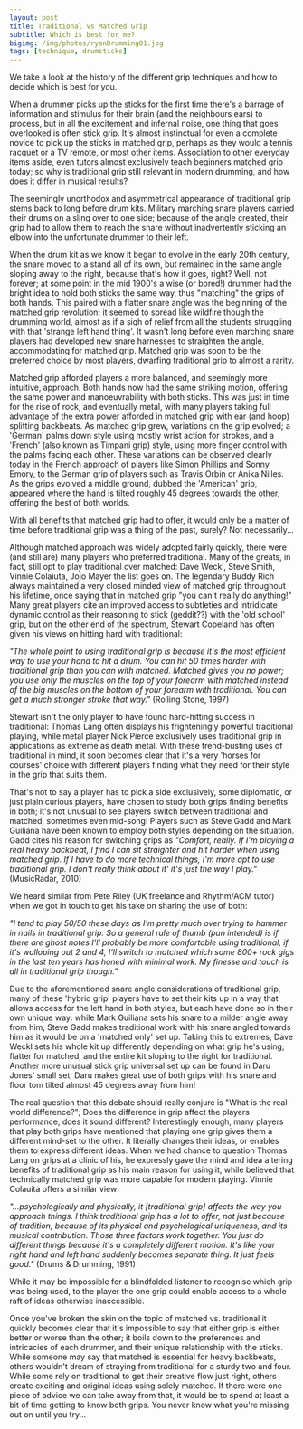 ```yaml
---
layout: post
title: Traditional vs Matched Grip
subtitle: Which is best for me?
bigimg: /img/photos/ryanDrumming01.jpg
tags: [technique, drumsticks]
---
```


We take a look at the history of the different grip techniques and how to decide which is best for you.

When a drummer picks up the sticks for the first time there's a barrage of information and stimulus for their brain (and the neighbours ears) to process, but in all the excitement and infernal noise, one thing that goes overlooked is often stick grip. It's almost instinctual for even a complete novice to pick up the sticks in matched grip, perhaps as they would a tennis racquet or a TV remote, or most other items. Association to other everyday items aside, even tutors almost exclusively teach beginners matched grip today; so why is traditional grip still relevant in modern drumming, and how does it differ in musical results?

The seemingly unorthodox and asymmetrical appearance of traditional grip stems back to long before drum kits. Military marching snare players carried their drums on a sling over to one side; because of the angle created, their grip had to allow them to reach the snare without inadvertently sticking an elbow into the unfortunate drummer to their left.

When the drum kit as we know it began to evolve in the early 20th century, the snare moved to a stand all of its own, but remained in the same angle sloping away to the right, because that's how it goes, right? Well, not forever; at some point in the mid 1900's a wise (or bored!) drummer had the bright idea to hold both sticks the same way, thus "matching" the grips of both hands. This paired with a flatter snare angle was the beginning of the matched grip revolution; it seemed to spread like wildfire though the drumming world, almost as if a sigh of relief from all the students struggling with that 'strange left hand thing'. It wasn't long before even marching snare players had developed new snare harnesses to straighten the angle, accommodating for matched grip. Matched grip was soon to be the preferred choice by most players, dwarfing traditional grip to almost a rarity.

Matched grip afforded players a more balanced, and seemingly more intuitive, approach. Both hands now had the same striking motion, offering the same power and manoeuvrability with both sticks. This was just in time for the rise of rock, and eventually metal, with many players taking full advantage of the extra power afforded in matched grip with ear (and hoop) splitting backbeats. As matched grip grew, variations on the grip evolved; a 'German' palms down style using mostly wrist action for strokes, and a 'French' (also known as Timpani grip) style, using more finger control with the palms facing each other. These variations can be observed clearly today in the French approach of players like Simon Phillips and Sonny Emory, to the German grip of players such as Travis Orbin or Anika Nilles. As the grips evolved a middle ground, dubbed the 'American' grip, appeared where the hand is tilted roughly 45 degrees towards the other, offering the best of both worlds.

With all benefits that matched grip had to offer, it would only be a matter of time before traditional grip was a thing of the past, surely? Not necessarily...

Although matched approach was widely adopted fairly quickly, there were (and still are) many players who preferred traditional. Many of the greats, in fact, still opt to play traditional over matched: Dave Weckl, Steve Smith, Vinnie Colaiuta, Jojo Mayer the list goes on. The legendary Buddy Rich always maintained a very closed minded view of matched grip throughout his lifetime, once saying that in matched grip "you can't really do anything!"
Many great players cite an improved access to subtleties and intridicate dynamic control as their reasoning to stick (geddit??) with the 'old school' grip, but on the other end of the spectrum, Stewart Copeland has often given his views on hitting hard with traditional: 

_"The whole point to using traditional grip is because it's the most efficient way to use your hand to hit a drum. You can hit 50 times harder with traditional grip than you can with matched. Matched gives you no power; you use only the muscles on the top of your forearm with matched instead of the big muscles on the bottom of your forearm with traditional. You can get a much stronger stroke that way."_ (Rolling Stone, 1997)

Stewart isn't the only player to have found hard-hitting success in traditional: Thomas Lang often displays his frighteningly powerful traditional playing, while metal player Nick Pierce exclusively uses traditional grip in applications as extreme as death metal.
With these trend-busting uses of traditional in mind, it soon becomes clear that it's a very 'horses for courses' choice with different players finding what they need for their style in the grip that suits them.

That's not to say a player has to pick a side exclusively, some diplomatic, or just plain curious players, have chosen to study both grips finding benefits in both; it's not unusual to see players switch between traditional and matched, sometimes even mid-song! Players such as Steve Gadd and Mark Guiliana have been known to employ both styles depending on the situation. 
Gadd cites his reason for switching grips as _"Comfort, really. If I'm playing a real heavy backbeat, I find I can sit straighter and hit harder when using matched grip. If I have to do more technical things, I'm more apt to use traditional grip. I don't really think about it' it's just the way I play."_ (MusicRadar, 2010)

We heard similar from Pete Riley (UK freelance and Rhythm/ACM tutor) when we got in touch to get his take on sharing the use of both:

_"I tend to play 50/50 these days as I'm pretty much over trying to hammer in nails in traditional grip. So a general rule of thumb (pun intended) is if there are ghost notes I'll probably be more comfortable using traditional, if it's walloping out 2 and 4, I'll switch to matched which some 800+ rock gigs in the last ten years has honed with minimal work. My finesse and touch is all in traditional grip though."_

Due to the aforementioned snare angle considerations of traditional grip, many of these 'hybrid grip' players have to set their kits up in a way that allows access for the left hand in both styles, but each have done so in their own unique way: while Mark Guiliana sets his snare to a milder angle away from him, Steve Gadd makes traditional work with his snare angled towards him as it would be on a 'matched only' set up. Taking this to extremes, Dave Weckl sets his whole kit up differently depending on what grip he's using; flatter for matched, and the entire kit sloping to the right for traditional. Another more unusual stick grip universal set up can be found in Daru Jones' small set; Daru makes great use of both grips with his snare and floor tom tilted almost 45 degrees away from him!

The real question that this debate should really conjure is "What is the real-world difference?"; Does the difference in grip affect the players performance, does it sound different?
Interestingly enough, many players that play both grips have mentioned that playing one grip gives them a different mind-set to the other. It literally changes their ideas, or enables them to express different ideas. When we had chance to question Thomas Lang on grips at a clinic of his, he expressly gave the mind and idea altering benefits of traditional grip as his main reason for using it, while believed that technically matched grip was more capable for modern playing. Vinnie Colauita offers a similar view:

_"...psychologically and physically, it [traditional grip] affects the way you approach things. I think traditional grip has a lot to offer, not just because of tradition, because of its physical and psychological uniqueness, and its musical contribution. Those three factors work together. You just do different things because it's a completely different motion. It's like your right hand and left hand suddenly becomes separate thing. It just feels good."_ (Drums & Drumming, 1991)

While it may be impossible for a blindfolded listener to recognise which grip was being used, to the player the one grip could enable access to a whole raft of ideas otherwise inaccessible. 

Once you've broken the skin on the topic of matched vs. traditional it quickly becomes clear that it's impossible to say that either grip is either better or worse than the other; it boils down to the preferences and intricacies of each drummer, and their unique relationship with the sticks. While someone may say that matched is essential for heavy backbeats, others wouldn't dream of straying from traditional for a sturdy two and four. While some rely on traditional to get their creative flow just right, others create exciting and original ideas using solely matched. 
If there were one piece of advice we can take away from that, it would be to spend at least a bit of time getting to know both grips. You never know what you're missing out on until you try...